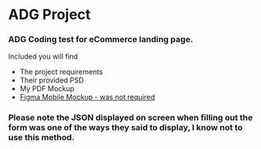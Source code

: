 # ADG Project
### ADG Coding test for eCommerce landing page. 

Included you will find 
* The project requirements
* Their provided PSD
* My PDF Mockup
* <a href="https://www.figma.com/proto/f5SiDEL6JHt8cxDURpSdLD3K/ADG?node-id=0%3A1&viewport=515%2C99%2C0.1322&scaling=scale-down&redirected=1" target="_blank">Figma Mobile Mockup - was not required</a>

### Please note the JSON displayed on screen when filling out the form was one of the ways they said to display, I know not to use this method. 

